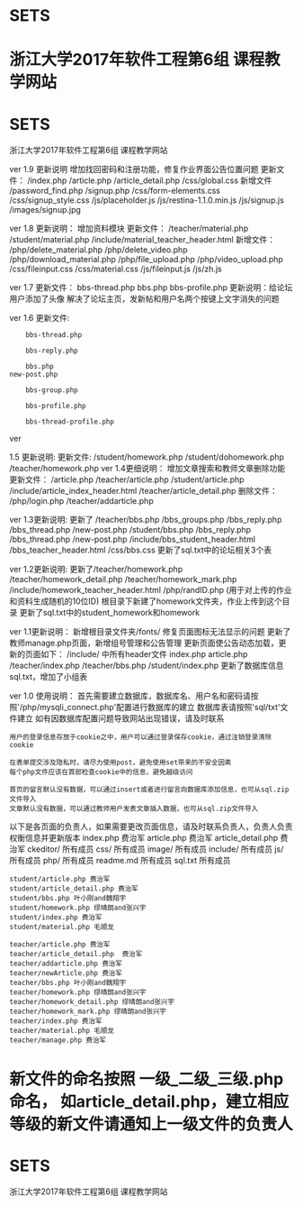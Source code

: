 
# SETS
浙江大学2017年软件工程第6组 课程教学网站
=======

# SETS
浙江大学2017年软件工程第6组 课程教学网站


ver 1.9 更新说明
	增加找回密码和注册功能，修复作业界面公告位置问题
	更新文件：
		/index.php
		/article.php
		/article_detail.php
		/css/global.css
	新增文件
		/password_find.php
		/signup.php
		/css/form-elements.css
		/css/signup_style.css
		/js/placeholder.js
		/js/restina-1.1.0.min.js
		/js/signup.js
		/images/signup.jpg

ver 1.8 更新说明：
	增加资料模块
	更新文件：
		/teacher/material.php
		/student/material.php
		/include/material_teacher_header.html
	新增文件：
		/php/delete_material.php
		/php/delete_video.php
		/php/download_material.php
		/php/file_upload.php
		/php/video_upload.php
		/css/fileinput.css
		/css/material.css
		/js/fileinput.js
		/js/zh.js

ver 1.7 更新文件：
		bbs-thread.php 
		bbs.php 
		bbs-profile.php
	更新说明：给论坛用户添加了头像
		  解决了论坛主页，发新帖和用户名两个按键上文字消失的问题

ver 1.6 更新文件:
	
		bbs-thread.php
	
		bbs-reply.php
	
		bbs.php
	new-post.php
	
		bbs-group.php
	
		bbs-profile.php
	
		bbs-thread-profile.php

ver 

1.5 更新说明:
	更新文件:
		/student/homework.php
		/student/dohomework.php
		/teacher/homework.php
ver 1.4更细说明：
	增加文章搜索和教师文章删除功能
	更新文件：
		/article.php
		/teacher/article.php
		/student/article.php
		/include/article_index_header.html
		/teacher/article_detail.php	
	删除文件：
		/php/login.php
		/teacher/addarticle.php	


ver 1.3更新说明:
	更新了	/teacher/bbs.php
		/bbs_groups.php
		/bbs_reply.php
		/bbs_thread.php
		/new-post.php
		/student/bbs.php
		/bbs_reply.php
		/bbs_thread.php
		/new-post.php
		/include/bbs_student_header.html
		/bbs_teacher_header.html
		/css/bbs.css
	更新了sql.txt中的论坛相关3个表


ver 1.2更新说明:
	更新了/teacher/homework.php
		/teacher/homework_detail.php
		/teacher/homework_mark.php
		/include/homework_teacher_header.html
	   /php/randID.php  (用于对上传的作业和资料生成随机的10位ID)
	根目录下新建了homework文件夹，作业上传到这个目录
	更新了sql.txt中的student_homework和homework
	
ver 1.1更新说明：
	新增根目录文件夹/fonts/	修复页面图标无法显示的问题
	更新了教师manage.php页面，新增组号管理和公告管理
	更新页面使公告动态加载，更新的页面如下：
		/include/ 中所有header文件
		index.php
		article.php
		/teacher/index.php
		/teacher/bbs.php
		/student/index.php
	更新了数据库信息sql.txt，增加了小组表

ver 1.0
使用说明：
	首先需要建立数据库，数据库名、用户名和密码请按照'/php/mysqli_connect.php'配置进行数据库的建立
	数据库表请按照'sql/txt'文件建立
	如有因数据库配置问题导致网站出现错误，请及时联系
	
	用户的登录信息存放于cookie之中，用户可以通过登录保存cookie，通过注销登录清除cookie
	
	在表单提交涉及隐私时，请尽力使用post，避免使用set带来的不安全因素
	每个php文件应该在首部检查cookie中的信息，避免越级访问
	
	首页的留言默认没有数据，可以通过insert或者进行留言向数据库添加信息，也可从sql.zip文件导入
	文章默认没有数据，可以通过教师用户发表文章插入数据，也可从sql.zip文件导入
	
以下是各页面的负责人，如果需要更改页面信息，请及时联系负责人，负责人负责权衡信息并更新版本
	index.php 费治军
	article.php 费治军
	article_detail.php 费治军
	ckeditor/ 所有成员
	css/ 所有成员
	image/ 所有成员
	include/ 所有成员
	js/ 所有成员
	php/ 所有成员
	readme.md 所有成员
	sql.txt 所有成员
	
	student/article.php 费治军
	student/article_detail.php 费治军
	student/bbs.php 叶小刚and魏翔宇
	student/homework.php 缪晴朗and张兴宇
	student/index.php 费治军
	student/material.php 毛顺龙
	
	teacher/article.php 费治军
	teacher/article_detail.php  费治军
	teacher/addarticle.php 费治军
	teacher/newArticle.php 费治军
	teacher/bbs.php 叶小刚and魏翔宇
	teacher/homework.php 缪晴朗and张兴宇
	teacher/homework_detail.php 缪晴朗and张兴宇
	teacher/homework_mark.php 缪晴朗and张兴宇
	teacher/index.php 费治军
	teacher/material.php 毛顺龙
	teacher/manage.php 费治军
	
新文件的命名按照 一级_二级_三级.php 命名， 如article_detail.php，建立相应等级的新文件请通知上一级文件的负责人
=======
# SETS
浙江大学2017年软件工程第6组 课程教学网站

